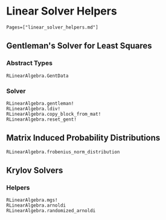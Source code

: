 # Linear Solver Helpers 

```@contents
Pages=["linear_solver_helpers.md"]
```

## Gentleman's Solver for Least Squares

### Abstract Types

```@docs
RLinearAlgebra.GentData
```


### Solver
```@docs
RLinearAlgebra.gentleman!
RLinearAlgebra.ldiv!
RLinearAlgebra.copy_block_from_mat!
RLinearAlgebra.reset_gent!
```

## Matrix Induced Probability Distributions

```@docs
RLinearAlgebra.frobenius_norm_distribution
```

## Krylov Solvers

### Helpers
```@docs
RLinearAlgebra.mgs!
RLinearAlgebra.arnoldi
RLinearAlgebra.randomized_arnoldi
```